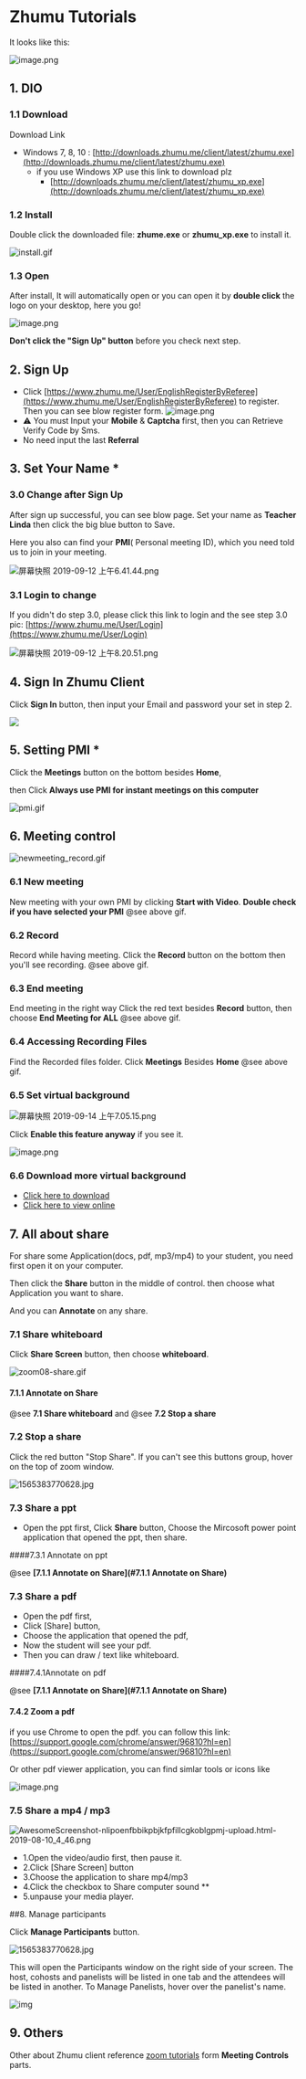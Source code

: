 # Zhumu Tutorials

It looks like this:

![image.png](https://i.loli.net/2019/09/11/GTpyJcnOi5H6s21.png)

## 1. DIO

### 1.1 Download

Download Link

- Windows 7, 8, 10 :  [http://downloads.zhumu.me/client/latest/zhumu.exe](http://downloads.zhumu.me/client/latest/zhumu.exe)
  - if you use Windows XP use this link to download plz
    -  [http://downloads.zhumu.me/client/latest/zhumu_xp.exe](http://downloads.zhumu.me/client/latest/zhumu_xp.exe)



### 1.2 Install

Double click the downloaded file: **zhume.exe** or **zhumu_xp.exe** to install it.

![install.gif](https://i.loli.net/2019/09/14/kexifWBJyEdP18q.gif)



### 1.3 Open

After install, It will automatically open
or you can open it by **double click** the logo on your desktop, here you go! 

![image.png](https://i.loli.net/2019/09/11/seUN5h9mcgHjDY6.png)

**Don't click the "Sign Up" button** before you check next step.



## 2. Sign Up


- Click [https://www.zhumu.me/User/EnglishRegisterByReferee](https://www.zhumu.me/User/EnglishRegisterByReferee) to register.  
  Then you can see blow register form.
  ![image.png](https://i.loli.net/2019/09/11/OShzl6bnxcM3wLU.png)
- ⚠️ You must Input your **Mobile** & **Captcha** first, then you can Retrieve Verify Code by Sms.
- No need input the last **Referral**



## 3. Set Your Name *

### 3.0 Change after Sign Up

After sign up successful, you can see blow page. Set your name as **Teacher Linda** then click the big blue button to Save.

Here you also can find your **PMI**( Personal meeting ID), which you need told us to join in your meeting.

![屏幕快照 2019-09-12 上午6.41.44.png](https://i.loli.net/2019/09/12/j2ki8XKlSWd5nIN.png)



### 3.1 Login to change

If you didn't do step 3.0, please click this link to  login and the see step 3.0 pic: [https://www.zhumu.me/User/Login](https://www.zhumu.me/User/Login)

![屏幕快照 2019-09-12 上午8.20.51.png](https://i.loli.net/2019/09/12/4MO9cZt3EYxXDNR.png)





## 4. Sign In Zhumu Client

Click **Sign In** button, then input your Email and password your set in step 2.

![](https://cdn.wechat.edu.pl/images/2019/09/14/vZ7gf66TL1/login.gif)



## 5. Setting PMI *

Click the **Meetings** button on the bottom besides **Home**,

then Click **Always use PMI for instant meetings on this computer**

![pmi.gif](https://i.loli.net/2019/09/14/vxJigMaCWEc9dIb.gif)




## 6. Meeting control
![newmeeting_record.gif](https://i.loli.net/2019/09/14/csaZGeQXbqN2vyO.gif)

### 6.1 New meeting
New meeting with your own PMI by clicking **Start with Video**.
**Double check if you have selected your PMI**
@see above gif.

### 6.2 Record
Record while having meeting.
Click the **Record** button on the bottom then you'll see recording.
@see above gif.

### 6.3 End meeting 
End meeting in the right way
Click the red text besides **Record** button, then choose **End Meeting for ALL**
@see above gif.

### 6.4 Accessing Recording Files
Find the Recorded files folder.
Click **Meetings**  Besides  **Home**
@see above gif.



### 6.5 Set virtual background

![屏幕快照 2019-09-14 上午7.05.15.png](https://i.loli.net/2019/09/14/kpalzfjOi9gcY5s.png)

Click **Enable this feature anyway** if you see it.

![image.png](https://i.loli.net/2019/09/14/IhjSdtN5yGnpf3m.png)

### 6.6 Download more virtual background 

- [Click here to download](http://share.wechat.edu.pl/images/zhumu-virtual-background.zip)
- [Click here to view online](http://share.wechat.edu.pl/images/)

## 7. All about share

For share some Application(docs, pdf, mp3/mp4) to your student, you need first open it on your computer.

Then click the **Share** button in the middle of control. then choose what Application you want to share.

And you can **Annotate** on any share.



### 7.1 Share whiteboard 

Click **Share Screen** button, then choose **whiteboard**.

![zoom08-share.gif](https://i.loli.net/2019/08/06/IiJonvbK2W71TGP.gif)

#### 7.1.1 Annotate on Share

@see **7.1 Share whiteboard** and @see **7.2 Stop a share**



### 7.2 Stop a share

Click the red button "Stop Share". If you can't see this buttons group, hover on the top of zoom window.

![1565383770628.jpg](https://i.loli.net/2019/08/10/lB6PY2iLKNE4Vbc.jpg)



### 7.3 Share a ppt

- Open the ppt first, Click **Share** button, Choose the Mircosoft power point application that opened the ppt, then share.

####7.3.1 Annotate on ppt

@see **[7.1.1 Annotate on Share](#7.1.1 Annotate on Share)**

### 7.3 Share a pdf

- Open the pdf first,
- Click [Share] button, 
- Choose the application that opened the pdf,
- Now the student will see your pdf.
- Then you can draw / text like whiteboard.

####7.4.1Annotate on pdf

@see **[7.1.1 Annotate on Share](#7.1.1 Annotate on Share)**

#### 7.4.2 Zoom a pdf

if you use Chrome to open the pdf. you can follow this link: [https://support.google.com/chrome/answer/96810?hl=en](https://support.google.com/chrome/answer/96810?hl=en) 

Or other pdf viewer application, you can find simlar tools or icons  like

![image.png](https://i.loli.net/2019/09/16/uZF7kKNv9M1RwB6.png)



### 7.5 Share a mp4 / mp3 

![AwesomeScreenshot-nlipoenfbbikpbjkfpfillcgkoblgpmj-upload.html-2019-08-10_4_46.png](https://i.loli.net/2019/08/10/OhNDSl1wjnfr4K2.png)

- 1.Open the video/audio first, then pause it.
- 2.Click [Share Screen] button
- 3.Choose the application to share mp4/mp3
- 4.Click the checkbox to Share computer sound **
- 5.unpause your media player.

##8. Manage participants

Click **Manage Participants** button.

![1565383770628.jpg](https://i.loli.net/2019/08/10/lB6PY2iLKNE4Vbc.jpg)

This will open the Participants window on the right side of your screen. The host, cohosts and panelists will be listed in one tab and the attendees will be listed in another.
To Manage Panelists, hover over the panelist's name. 

![img](https://assets.zoom.us/images/en-us/desktop/generic/participant-more-panelist-options.png)



## 9. Others

Other about Zhumu client reference [zoom tutorials](zoom.html) form **Meeting Controls** parts.